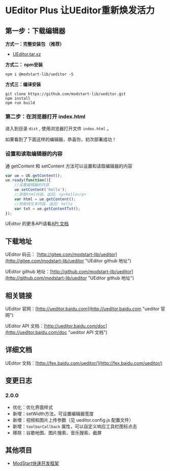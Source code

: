 # UEditor Plus 让UEditor重新焕发活力



## 第一步：下载编辑器

**方式一：完整安装包 （推荐）**

* [UEditor.tar.xz](https://github.com/modstart-lib/ueditor/raw/gh-pages/neditor.tar.xz)

**方式二： npm安装**

`npm i @modstart-lib/ueditor -S`

**方式三：编译安装**

```shell
git clone https://github.com/modstart-lib/ueditor.git
npm install
npm run build
```

### 第二步：在浏览器打开 index.html ###

进入到目录 `dist` , 使用浏览器打开文件 `index.html` 。

如果看到了下面这样的编辑器，恭喜你，初次部署成功！



### 设置和读取编辑器的内容

通 getContent 和 setContent 方法可以设置和读取编辑器的内容

```javascript
var ue = UE.getContent();
ue.ready(function(){
    //设置编辑器的内容
    ue.setContent('hello');
    //获取html内容，返回: <p>hello</p>
    var html = ue.getContent();
    //获取纯文本内容，返回: hello
    var txt = ue.getContentTxt();
});
```

UEditor 的更多API请看[API 文档](http://ueditor.baidu.com/doc "ueditor API 文档")

##  下载地址

UEditor 码云： [http://gitee.com/modstart-lib/ueditor](http://gitee.com/modstart-lib/ueditor "UEditor github 地址")

UEditor github 地址：[http://github.com/modstart-lib/ueditor](http://github.com/modstart-lib/ueditor "UEditor github 地址")

## 相关链接

UEditor 官网：[http://ueditor.baidu.com](http://ueditor.baidu.com "ueditor 官网")

UEditor API 文档：[http://ueditor.baidu.com/doc](http://ueditor.baidu.com/doc "ueditor API 文档")

## 详细文档

UEditor 文档：[http://fex.baidu.com/ueditor/](http://fex.baidu.com/ueditor/)

## 变更日志

### 2.0.0

- 优化：优化界面样式
- 新增：setWidth方法，可设置编辑器宽度
- 新增：视频和图片上传参数（见 ueditor.config.js 配置文件）
- 新增：`toolbarCallback` 属性，可以自定义响应工具栏图标点击
- 移除：谷歌地图、图片搜索、音乐搜索、截屏

## 其他项目

- [ModStart快速开发框架](https://modstart.com)
